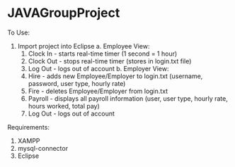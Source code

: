 # JAVAGroupProject

To Use:
1. Import project into Eclipse
   a. Employee View:
   	1. Clock In - starts real-time timer (1 second = 1 hour)
   	2. Clock Out - stops real-time timer (stores in login.txt file)
   	3. Log Out - logs out of account
   b. Employer View:
	1. Hire - adds new Employee/Employer to login.txt (username, password, user type, hourly rate)
 	2. Fire - deletes Employee/Employer from login.txt
  	3. Payroll - displays all payroll information (user, user type, hourly rate, hours worked, total pay)
   	4. Log Out - logs out of account

Requirements:
1. XAMPP
2. mysql-connector
3. Eclipse
